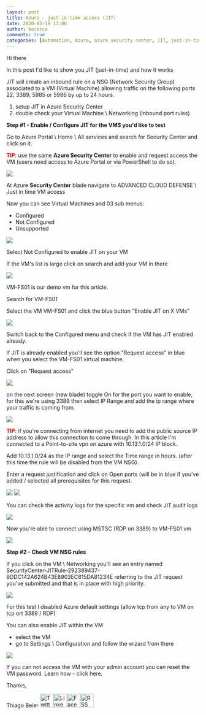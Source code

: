```yaml
---
layout: post
title: Azure - just-in-time access (JIT)
date: 2020-05-19 13:00
author: beierca
comments: true
categories: [Automation, Azure, azure security center, JIT, just-in-time, remote access, Security, vpn]
---
```

Hi there

In this post I'd like to show you JIT (just-in-time) and how it works

JIT will create an inbound rule on a NSG (Network Security Group) associated to a VM (Virtual Machine) allowing traffic on the following ports 22, 3389, 5985 or 5986 by up to 24 hours.
<ol>
	<li>setup JIT in Azure Security Center</li>
	<li>double check your Virtual Machine \ Networking (inbound port rules)</li>
</ol>
<strong>Step #1 - Enable / Configure JIT for the VMS you'd like to test</strong>

Go to Azure Portal \ Home \ All services and search for Security Center and click on it.

<span style="color:#ff0000;"><strong>TIP</strong></span>: use the same <strong>Azure Security Center</strong> to enable and request access the VM (users need access to Azure Portal or via PowerShell to do so).

<img style="max-width:100%;" src="https://thiagobeierblog.blob.core.windows.net/posts/azure/vmresetpass/22.png" />

At Azure <strong>Security Center</strong> blade navigate to ADVANCED CLOUD DEFENSE \ Just in time VM access

Now you can see Virtual Machines and 03 sub menus:
<ul>
	<li>Configured</li>
	<li>Not Configured</li>
	<li>Unsupported</li>
</ul>
<img style="max-width:100%;" src="https://thiagobeierblog.blob.core.windows.net/posts/azure/vmresetpass/23.png" />

Select Not Configured to enable JIT on your VM

If the VM's list is large click on search and add your VM in there

<img style="max-width:100%;" src="https://thiagobeierblog.blob.core.windows.net/posts/azure/vmresetpass/25.png" />

VM-FS01 is our demo vm for this article.

Search for VM-FS01

Select the VM VM-FS01 and click the blue button "Enable JIT on X VMs"

<img style="max-width:100%;" src="https://thiagobeierblog.blob.core.windows.net/posts/azure/vmresetpass/26.png" />

Switch back to the Configured menu and check if the VM has JIT enabled already.

If JIT is already enabled you'll see the option "Request access" in blue when you select the VM-FS01 virtual machine.

Click on "Request access"

<img style="max-width:100%;" src="https://thiagobeierblog.blob.core.windows.net/posts/azure/vmresetpass/30.png" />

on the next screen (new blade) toggle On for the port you want to enable, for this we're using 3389 then select IP Range and add the ip range where your traffic is coming from.

<img style="max-width:100%;" src="https://thiagobeierblog.blob.core.windows.net/posts/azure/vmresetpass/31.png" />

<span style="color:#ff0000;"><strong>TIP</strong></span>: if you're connecting from internet you need to add the public source IP address to allow this connection to come through. In this article I'm connected to a Point-to-site vpn on azure with 10.13.1.0/24 IP block.

Add 10.13.1.0/24 as the IP range and select the Time range in hours. (after this time the rule will be disabled from the VM NSG).

Enter a request justification and click on Open ports (will be in blue if you've added / selected all prerequisites for this request.

<img style="max-width:100%;" src="https://thiagobeierblog.blob.core.windows.net/posts/azure/vmresetpass/28.png" />

<img style="max-width:100%;" src="https://thiagobeierblog.blob.core.windows.net/posts/azure/vmresetpass/32.png" />

You can check the activity logs for the specific vm and check JIT audit logs

<img style="max-width:100%;" src="https://thiagobeierblog.blob.core.windows.net/posts/azure/vmresetpass/24.png" />

Now you're able to connect using MSTSC (RDP on 3389) to VM-FS01 vm

<img style="max-width:100%;" src="https://thiagobeierblog.blob.core.windows.net/posts/azure/vmresetpass/35.png" />

<strong>Step #2 - Check VM NSG rules</strong>

If you click on the VM \ Networking you'll see an entry named SecurityCenter-JITRule-292389437-9DDC142A624B43E8903EC815DA81234E referring to the JIT request you've submitted and that is in place with high priority.

<a href="https://thiagobeierblog.blob.core.windows.net/posts/azure/vmresetpass/34.png" target="_blank" rel="noopener"><img style="max-width:100%;" src="https://thiagobeierblog.blob.core.windows.net/posts/azure/vmresetpass/34.png" /></a>

For this test I disabled Azure default settings (allow tcp from any to VM on tcp ort 3389 / RDP)

You can also enable JIT within the VM
<ul>
	<li>select the VM</li>
	<li>go to Settings \ Configuration and follow the wizard from there</li>
</ul>
<img style="max-width:100%;" src="https://thiagobeierblog.blob.core.windows.net/posts/azure/vmresetpass/38.png" />

If you can not access the VM with your admin account you can reset the VM password. Learn how - click here.

Thanks,

Thiago Beier
<a href="https://twitter.com/thiagobeier"><img title="Twitter" src="https://socialmediawidgets.files.wordpress.com/2014/03/twitter1.png" alt="Twitter" width="35" height="35" /></a><a href="https://www.linkedin.com/in/tbeier/"><img title="LinkedIn" src="https://socialmediawidgets.files.wordpress.com/2014/03/linkedin1.png" alt="LinkedIn" width="35" height="35" /></a><a href="https://www.facebook.com/TheBeier/"><img title="Facebook" src="https://socialmediawidgets.files.wordpress.com/2014/03/facebook1.png" alt="Facebook" width="35" height="35" /></a><a href="https://thiagobeier.wordpress.com/feed/"><img title="RSS" src="https://socialmediawidgets.files.wordpress.com/2014/03/rss1.png" alt="RSS" width="35" height="35" /></a>
